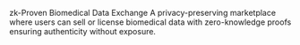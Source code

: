 zk-Proven Biomedical Data Exchange
 A privacy-preserving marketplace where users can sell or license biomedical data with zero-knowledge proofs ensuring authenticity without exposure.
